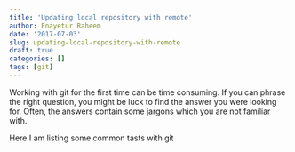```yaml
---
title: 'Updating local repository with remote'
author: Enayetur Raheem
date: '2017-07-03'
slug: updating-local-repository-with-remote
draft: true
categories: []
tags: [git]
---
```


Working with git for the first time can be time consuming. If you can phrase the right question, you might be luck to find the answer you were looking for. Often, the answers contain some jargons which you are not familiar with. 

Here I am listing some common tasts with git
